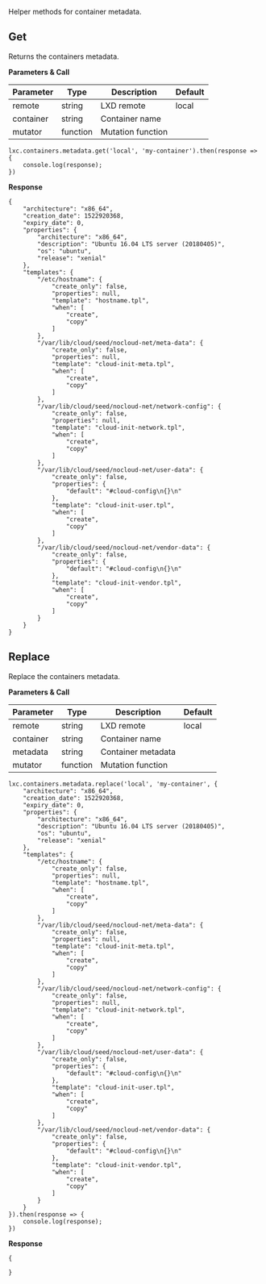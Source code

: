 Helper methods for container metadata.

## Get

Returns the containers metadata.

**Parameters & Call**

| Parameter    | Type          | Description   | Default       |
| ----------   | ------------- | ------------- | ------------- | 
| remote       | string        | LXD remote    | local         |
| container    | string        | Container name    |           |
| mutator      | function      | Mutation function |           |

```
lxc.containers.metadata.get('local', 'my-container').then(response => {
    console.log(response);
})
```

**Response**
```
{
    "architecture": "x86_64",
    "creation_date": 1522920368,
    "expiry_date": 0,
    "properties": {
        "architecture": "x86_64",
        "description": "Ubuntu 16.04 LTS server (20180405)",
        "os": "ubuntu",
        "release": "xenial"
    },
    "templates": {
        "/etc/hostname": {
            "create_only": false,
            "properties": null,
            "template": "hostname.tpl",
            "when": [
                "create",
                "copy"
            ]
        },
        "/var/lib/cloud/seed/nocloud-net/meta-data": {
            "create_only": false,
            "properties": null,
            "template": "cloud-init-meta.tpl",
            "when": [
                "create",
                "copy"
            ]
        },
        "/var/lib/cloud/seed/nocloud-net/network-config": {
            "create_only": false,
            "properties": null,
            "template": "cloud-init-network.tpl",
            "when": [
                "create",
                "copy"
            ]
        },
        "/var/lib/cloud/seed/nocloud-net/user-data": {
            "create_only": false,
            "properties": {
                "default": "#cloud-config\n{}\n"
            },
            "template": "cloud-init-user.tpl",
            "when": [
                "create",
                "copy"
            ]
        },
        "/var/lib/cloud/seed/nocloud-net/vendor-data": {
            "create_only": false,
            "properties": {
                "default": "#cloud-config\n{}\n"
            },
            "template": "cloud-init-vendor.tpl",
            "when": [
                "create",
                "copy"
            ]
        }
    }
}
```

## Replace

Replace the containers metadata.

**Parameters & Call**

| Parameter    | Type          | Description   | Default       |
| ----------   | ------------- | ------------- | ------------- | 
| remote       | string        | LXD remote    | local         |
| container    | string        | Container name    |           |
| metadata     | string        | Container metadata |          |
| mutator      | function      | Mutation function |           |

```
lxc.containers.metadata.replace('local', 'my-container', {
    "architecture": "x86_64",
    "creation_date": 1522920368,
    "expiry_date": 0,
    "properties": {
        "architecture": "x86_64",
        "description": "Ubuntu 16.04 LTS server (20180405)",
        "os": "ubuntu",
        "release": "xenial"
    },
    "templates": {
        "/etc/hostname": {
            "create_only": false,
            "properties": null,
            "template": "hostname.tpl",
            "when": [
                "create",
                "copy"
            ]
        },
        "/var/lib/cloud/seed/nocloud-net/meta-data": {
            "create_only": false,
            "properties": null,
            "template": "cloud-init-meta.tpl",
            "when": [
                "create",
                "copy"
            ]
        },
        "/var/lib/cloud/seed/nocloud-net/network-config": {
            "create_only": false,
            "properties": null,
            "template": "cloud-init-network.tpl",
            "when": [
                "create",
                "copy"
            ]
        },
        "/var/lib/cloud/seed/nocloud-net/user-data": {
            "create_only": false,
            "properties": {
                "default": "#cloud-config\n{}\n"
            },
            "template": "cloud-init-user.tpl",
            "when": [
                "create",
                "copy"
            ]
        },
        "/var/lib/cloud/seed/nocloud-net/vendor-data": {
            "create_only": false,
            "properties": {
                "default": "#cloud-config\n{}\n"
            },
            "template": "cloud-init-vendor.tpl",
            "when": [
                "create",
                "copy"
            ]
        }
    }
}).then(response => {
    console.log(response);
})
```

**Response**
```
{
    
}
```